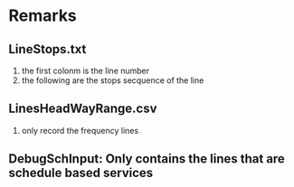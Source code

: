 # Remarks 
## LineStops.txt
1. the first colonm is the line number
2. the following are the stops secquence of the line

## LinesHeadWayRange.csv
1. only record the frequency lines


## DebugSchInput: Only contains the lines that are schedule based services
